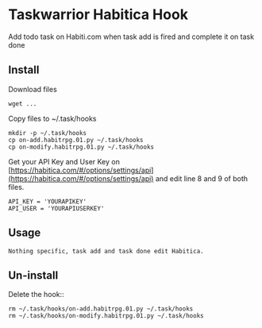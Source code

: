 # Taskwarrior Habitica Hook
Add todo task on Habiti.com when task add is fired and complete it on task done

## Install
Download files

	wget ...

Copy files to ~/.task/hooks

	mkdir -p ~/.task/hooks
	cp on-add.habitrpg.01.py ~/.task/hooks
	cp on-modify.habitrpg.01.py ~/.task/hooks

Get your API Key and User Key on [https://habitica.com/#/options/settings/api](https://habitica.com/#/options/settings/api) and edit line 8 and 9 of both files. 	

	API_KEY = 'YOURAPIKEY'
	API_USER = 'YOURAPIUSERKEY'

## Usage
	Nothing specific, task add and task done edit Habitica.

## Un-install
Delete the hook::

    rm ~/.task/hooks/on-add.habitrpg.01.py ~/.task/hooks
    rm ~/.task/hooks/on-modify.habitrpg.01.py ~/.task/hooks
